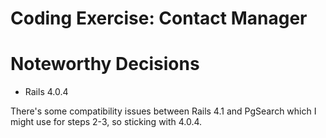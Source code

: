 Coding Exercise: Contact Manager
===


# Noteworthy Decisions

* Rails 4.0.4

There's some compatibility issues between Rails 4.1 and PgSearch which I might
use for steps 2-3, so sticking with 4.0.4.


